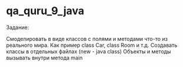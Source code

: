 # qa_quru_9_java

Задание:

Смоделировать в виде классов с полями и методами что-то из реального мира. Как пример class Car, class Room и т.д.
Создавать классы в отдельных файлах (new - java class)
Объекты и методы вызывать внутри метода main
